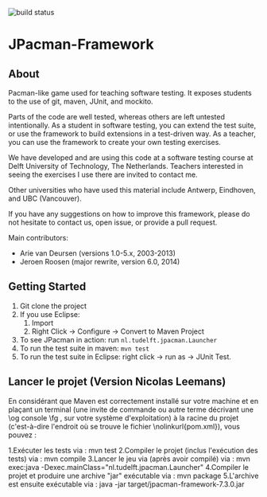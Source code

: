![build status](https://travis-ci.org/SERG-Delft/jpacman-framework.svg?branch=master)

JPacman-Framework
=================

About
-----

Pacman-like game used for teaching software testing.
It exposes students to the use of git, maven, JUnit, and mockito.

Parts of the code are well tested, whereas others are left untested intentionally. As a student in software testing, you can extend the test suite, or use the framework to build extensions in a test-driven way. As a teacher, you can use the framework to create your own testing exercises.

We have developed and are using this code at a software testing course at Delft University of Technology, The Netherlands. Teachers interested in seeing the exercises I use there are invited to contact me.

Other universities who have used this material include Antwerp, Eindhoven, and UBC (Vancouver).

If you have any suggestions on how to improve this framework, please do not hesitate to contact us, open issue, or provide a pull request.

Main contributors:

*	Arie van Deursen (versions 1.0-5.x, 2003-2013)
*	Jeroen Roosen (major rewrite, version 6.0, 2014)


Getting Started
---------------

1. Git clone the project
2. If you use Eclipse:
	1. Import
	2. Right Click -> Configure -> Convert to Maven Project
3. To see JPacman in action: run `nl.tudelft.jpacman.Launcher`
4. To run the test suite in maven: `mvn test`
5. To run the test suite in Eclipse: right click -> run as -> JUnit Test.

Lancer le projet (Version Nicolas Leemans)
------------------------------------------
En considérant que Maven est correctement installé sur votre machine et en plaçant un terminal
(une invite de commande ou autre terme décrivant une \og console \fg \, sur votre système d'exploitation) à la racine du projet (c'est-à-dire l'endroit où se trouve le fichier \nolinkurl{pom.xml}), vous pouvez :

1.Exécuter les tests via : mvn test
2.Compiler le projet (inclus l'exécution des tests) via : mvn compile
3.Lancer le jeu via (après avoir compilé) via : mvn exec:java -Dexec.mainClass="nl.tudelft.jpacman.Launcher"
4.Compiler le projet et produire une archive "jar" exécutable via : mvn package
5.L'archive est ensuite exécutable via : java -jar target/jpacman-framework-7.3.0.jar

